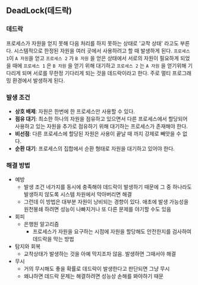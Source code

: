 ## DeadLock(데드락)

### 데드락

프로세스가 자원을 얻지 못해 다음 처리를 하지 못하는 상태로 '교착 상태' 라고도 부른다. 시스템적으로 한정된 자원을 여러 곳에서 사용하려고 할 때 발생하게 된다. `프로세스 1`이 `A 자원`을 얻고 `프로세스 2` 가 `B 자원` 을 얻은 상태에서 서로의 자원이 필요하게 되었을 때에 `프로세스 1` 은 `B 자원` 을 얻기 위해 대기하고 `프로세스 2` 는 `A 자원` 을 얻기위해 기다리게 되며 서로를 무한정 기다리게 되는 것을 데드락이라고 한다. 주로 멀티 프로그래밍 환경에서 발생하게 된다.

### 발생 조건

* **상호 배제**: 자원은 한번에 한 프로세스만 사용할 수 있다.
* **점유 대기**: 최소한 하나의 자원을 점유하고 있으면서 다른 프로세스에서 할당되어 사용하고 있는 자원을 추가로 점유하기 위해 대기하는 프로세스가 존재해야 한다.
* **비선점**: 다른 프로세스에 할당된 자원은 사용이 끝날 때 까지 강제로 빼앗을 수 없다.
* **순환 대기**: 프로세스의 집합에서 순환 형태로 자원을 대기하고 있어야 한다.

### 해결 방법

- 예방
  - 발생 조건 네가지를 동시에 충족해야 데드락이 발생하기 때문에 그 중 하나라도 발생하지 않도록 시스템 차원에서 막아버리면 해결
  - 그런데 이 방법은 대부분 자원이 낭비되는 경향이 있다. 애초에 발생 가능성을 원천봉쇄 하려면 성능이 나빠지거나 또 다른 문제를 야기할 수도 있음
- 회피
  - 은행원 알고리즘
    - 프로세스가 자원을 요구하는 시점에 자원을 할당해도 안전한지를 검사하여 데드락을 막는 방법
- 탐지와 회복
  - 교착상태가 발생하는 것을 아예 막지조차 않음. 발생하면 그때서야 해결
- 무시
  - 거의 무시해도 좋을 확률로 데드락이 발생한다고 판단되면 그냥 무시
  - 왜냐하면 데드락 문제는 해결하려면 성능상 손해를 봐야하기 때문